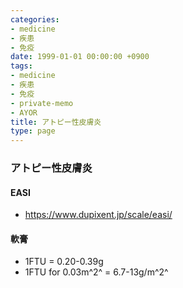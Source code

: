```yaml
---
categories:
- medicine
- 疾患
- 免疫
date: 1999-01-01 00:00:00 +0900
tags:
- medicine
- 疾患
- 免疫
- private-memo
- AYOR
title: アトピー性皮膚炎
type: page
---
```


### アトピー性皮膚炎

#### EASI

- <https://www.dupixent.jp/scale/easi/>

#### 軟膏

- 1FTU = 0.20-0.39g
- 1FTU for 0.03m^2^ = 6.7-13g/m^2^
